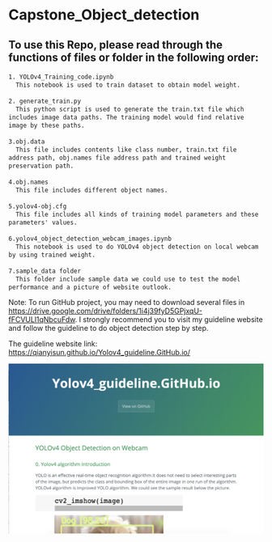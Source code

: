 # Capstone_Object_detection

## To use this Repo, please read through the  functions of files or folder in the following order:

    1. YOLOv4_Training_code.ipynb
      This notebook is used to train dataset to obtain model weight.
      
    2. generate_train.py
      This python script is used to generate the train.txt file which includes image data paths. The training model would find relative image by these paths.
    
    3.obj.data
      This file includes contents like class number, train.txt file address path, obj.names file address path and trained weight preservation path.

    4.obj.names
      This file includes different object names.
     
    5.yolov4-obj.cfg
      This file includes all kinds of training model parameters and these parameters' values.
    
    6.yolov4_object_detection_webcam_images.ipynb
      This notebook is used to do YOLOv4 object detection on local webcam by using trained weight.
      
    7.sample_data folder
      This folder include sample data we could use to test the model performance and a picture of website outlook.
    

Note: To run GitHub project, you may need to download several files in https://drive.google.com/drive/folders/1i4j39fyD5GPjxqU-fFCVULl1qNbcuFdw. I strongly recommend you to visit my guideline website and follow the guideline to do object detection step by step.

The guideline website link: https://qianyisun.github.io/Yolov4_guideline.GitHub.io/

![Image](sample_data/website_outlook.png)
    
    
